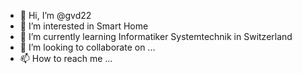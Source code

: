- 👋 Hi, I’m @gvd22
- 👀 I’m interested in Smart Home
- 🌱 I’m currently learning Informatiker Systemtechnik in Switzerland
- 💞️ I’m looking to collaborate on ...
- 📫 How to reach me ...

<!---
gvd22/gvd22 is a ✨ special ✨ repository because its `README.md` (this file) appears on your GitHub profile.
You can click the Preview link to take a look at your changes.
--->
